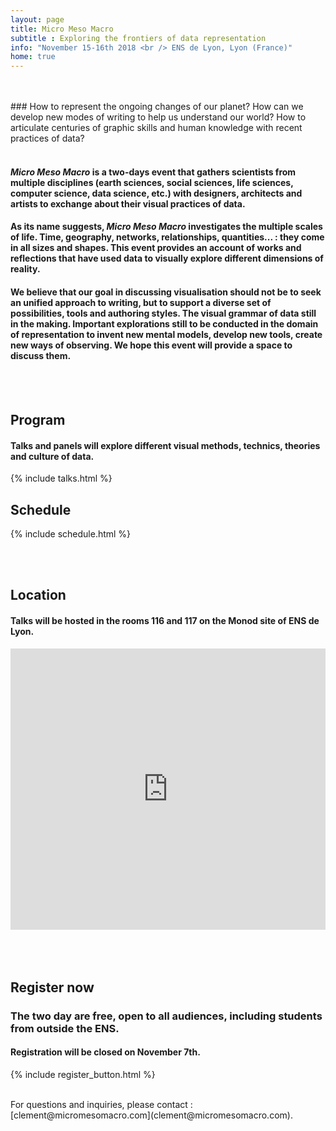 ```yaml
---
layout: page
title: Micro Meso Macro
subtitle : Exploring the frontiers of data representation
info: "November 15-16th 2018 <br /> ENS de Lyon, Lyon (France)"
home: true
---
```


<br />
<br />
### How to represent the ongoing changes of our planet? How can we develop new modes of writing to help us understand our world? How to articulate centuries of graphic skills and human knowledge with recent practices of data?

<br />
<br />

#### *Micro Meso Macro* is a two-days event that gathers scientists from multiple disciplines (earth sciences, social sciences, life sciences, computer science, data science, etc.) with designers, architects and artists to exchange about their visual practices of data.

#### As its name suggests, *Micro Meso Macro* investigates the multiple scales of life. Time, geography, networks, relationships, quantities... : they come in all sizes and shapes. This event provides an account of works and reflections that have used data to visually explore different dimensions of reality.

#### We believe that our goal in discussing visualisation should not be to seek an unified approach to writing, but to support a diverse set of possibilities, tools and authoring styles. The visual grammar of data still in the making. Important explorations still to be conducted in the domain of representation to invent new mental models, develop new tools, create new ways of observing. We hope this event will provide a space to discuss them.


<br />
<br />

## Program

#### Talks and panels will explore different visual methods, technics, theories and culture of data.

{% include talks.html %}


## Schedule

{% include schedule.html %}

<br />
<br />

## Location

#### Talks will be hosted in the rooms 116 and 117 on the Monod site of ENS de Lyon.

<iframe src="https://www.google.com/maps/embed?pb=!1m18!1m12!1m3!1d2785.063451849894!2d4.826923899999999!3d45.729822299999995!2m3!1f0!2f0!3f0!3m2!1i1024!2i768!4f13.1!3m3!1m2!1s0x47f4ea2b988f000d%3A0x6138524be92198ce!2sENS+Lyon!5e0!3m2!1sen!2sfr!4v1540203895381" width="100%" height="450" frameborder="0" style="border:0" allowfullscreen></iframe>

<br />
<br />
<br />
<br />

## Register now

### The two day are free, open to all audiences, including students from outside the ENS.  

#### Registration will be closed on November 7th.

{% include register_button.html %}



<br>
For questions and inquiries, please contact : [clement@micromesomacro.com](clement@micromesomacro.com).
